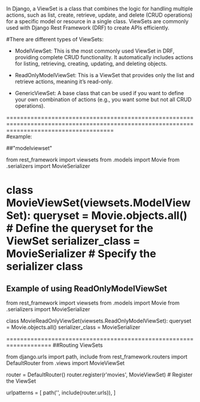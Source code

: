 In Django, a ViewSet is a class that combines the logic for handling multiple actions, such as list, create, retrieve, update, and delete (CRUD operations) for a specific model or resource in a single class. ViewSets are commonly used with Django Rest Framework (DRF) to create APIs efficiently.

#There are different types of ViewSets:

-    ModelViewSet: This is the most commonly used ViewSet in DRF, providing complete CRUD functionality. It automatically includes actions for listing, retrieving, creating, updating, and deleting objects.

-    ReadOnlyModelViewSet: This is a ViewSet that provides only the list and retrieve actions, meaning it’s read-only.

-    GenericViewSet: A base class that can be used if you want to define your own combination of actions (e.g., you want some but not all CRUD operations).

===========================================================================================================================================    
  #example:
  
  ##"modelviewset"

  from rest_framework import viewsets
  from .models import Movie
  from .serializers import MovieSerializer

  class MovieViewSet(viewsets.ModelViewSet):
      queryset = Movie.objects.all()  # Define the queryset for the ViewSet
      serializer_class = MovieSerializer  # Specify the serializer class
===================================================================
 ## Example of using ReadOnlyModelViewSet
 from rest_framework import viewsets
 from .models import Movie
 from .serializers import MovieSerializer

class MovieReadOnlyViewSet(viewsets.ReadOnlyModelViewSet):
    queryset = Movie.objects.all()
    serializer_class = MovieSerializer

===================================================================
##Routing ViewSets

from django.urls import path, include
from rest_framework.routers import DefaultRouter
from .views import MovieViewSet

router = DefaultRouter()
router.register(r'movies', MovieViewSet)  # Register the ViewSet

urlpatterns = [
      path('', include(router.urls)),
]

 

  
